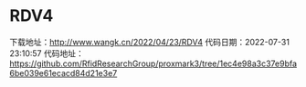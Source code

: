 # RDV4
下载地址：http://www.wangk.cn/2022/04/23/RDV4
代码日期：2022-07-31 23:10:57
代码地址：https://github.com/RfidResearchGroup/proxmark3/tree/1ec4e98a3c37e9bfa6be039e61ecacd84d21e3e7
